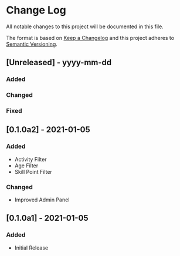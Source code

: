 # Change Log

All notable changes to this project will be documented in this file.

The format is based on [Keep a Changelog](http://keepachangelog.com/)
and this project adheres to [Semantic Versioning](http://semver.org/).

## [Unreleased] - yyyy-mm-dd

### Added

### Changed

### Fixed

## [0.1.0a2] - 2021-01-05
### Added
- Activity Filter
- Age Filter
- Skill Point Filter

### Changed
- Improved Admin Panel

## [0.1.0a1] - 2021-01-05
### Added
- Initial Release
